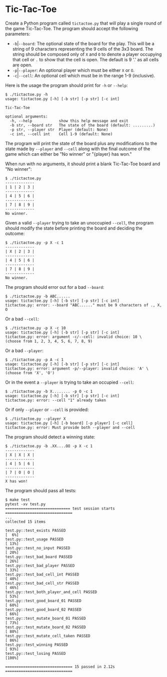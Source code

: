 # Tic-Tac-Toe

Create a Python program called `tictactoe.py` that will play a single round of the game Tic-Tac-Toe.
The program should accept the following parameters:

* `-b`|`--board`: The optional state of the board for the play. This will be a string of 9 characters representing the 9 cells of the 3x3 board. The string should be composed only of `X` and `O` to denote a player occupying that cell or `.` to show that the cell is open. The default is 9 '.' as all cells are open.
* `-p`|`--player`: An optional player which must be either `X` or `O`.
* `-c`|`--cell`: An optional cell which must be in the range 1-9 (inclusive).

Here is the usage the program should print for `-h` or `--help`:

```
$ ./tictactoe.py -h
usage: tictactoe.py [-h] [-b str] [-p str] [-c int]

Tic-Tac-Toe

optional arguments:
  -h, --help            show this help message and exit
  -b str, --board str   The state of the board (default: .........)
  -p str, --player str  Player (default: None)
  -c int, --cell int    Cell 1-9 (default: None)
```

The program will print the state of the board plus any modifications to the state made by `--player` and `--cell` along with the final outcome of the game which can either be "No winner" or "{player} has won."

When run with no arguments, it should print a blank Tic-Tac-Toe board and "No winner":

```
$ ./tictactoe.py
-------------
| 1 | 2 | 3 |
-------------
| 4 | 5 | 6 |
-------------
| 7 | 8 | 9 |
-------------
No winner.
```

Given a valid `--player` trying to take an unoccupied `--cell`, the program should modify the state before printing the board and deciding the outcome:

```
$ ./tictactoe.py -p X -c 1
-------------
| X | 2 | 3 |
-------------
| 4 | 5 | 6 |
-------------
| 7 | 8 | 9 |
-------------
No winner.
```

The program should error out for a bad `--board`:

```
$ ./tictactoe.py -b ABC......
usage: tictactoe.py [-h] [-b str] [-p str] [-c int]
tictactoe.py: error: --board "ABC......" must be 9 characters of ., X, O
```

Or a bad `--cell`:

```
$ ./tictactoe.py -p X -c 10
usage: tictactoe.py [-h] [-b str] [-p str] [-c int]
tictactoe.py: error: argument -c/--cell: invalid choice: 10 \
(choose from 1, 2, 3, 4, 5, 6, 7, 8, 9)
```

Or a bad `--player`:

```
$ ./tictactoe.py -p A -c 1
usage: tictactoe.py [-h] [-b str] [-p str] [-c int]
tictactoe.py: error: argument -p/--player: invalid choice: 'A' \
(choose from 'X', 'O')
```

Or in the event a `--player` is trying to take an occupied `--cell`:

```
$ ./tictactoe.py -b X........ -p O -c 1
usage: tictactoe.py [-h] [-b str] [-p str] [-c int]
tictactoe.py: error: --cell "1" already taken
```

Or if only `--player` or `--cell` is provided:

```
$ ./tictactoe.py --player X
usage: tictactoe.py [-h] [-b board] [-p player] [-c cell]
tictactoe.py: error: Must provide both --player and --cell
```

The program should detect a winning state:

```
$ ./tictactoe.py -b .XX....OO -p X -c 1
-------------
| X | X | X |
-------------
| 4 | 5 | 6 |
-------------
| 7 | O | O |
-------------
X has won!
```

The program should pass all tests:

```
$ make test
pytest -xv test.py
============================= test session starts ==============================
...
collected 15 items

test.py::test_exists PASSED                                              [  6%]
test.py::test_usage PASSED                                               [ 13%]
test.py::test_no_input PASSED                                            [ 20%]
test.py::test_bad_board PASSED                                           [ 26%]
test.py::test_bad_player PASSED                                          [ 33%]
test.py::test_bad_cell_int PASSED                                        [ 40%]
test.py::test_bad_cell_str PASSED                                        [ 46%]
test.py::test_both_player_and_cell PASSED                                [ 53%]
test.py::test_good_board_01 PASSED                                       [ 60%]
test.py::test_good_board_02 PASSED                                       [ 66%]
test.py::test_mutate_board_01 PASSED                                     [ 73%]
test.py::test_mutate_board_02 PASSED                                     [ 80%]
test.py::test_mutate_cell_taken PASSED                                   [ 86%]
test.py::test_winning PASSED                                             [ 93%]
test.py::test_losing PASSED                                              [100%]

============================== 15 passed in 2.12s ==============================
```
